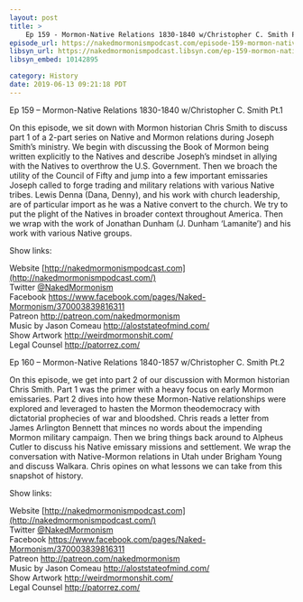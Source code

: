 ```yaml
---
layout: post
title: >
    Ep 159 - Mormon-Native Relations 1830-1840 w/Christopher C. Smith Pt.1
episode_url: https://nakedmormonismpodcast.com/episode-159-mormon-native-relations-1830-1840-wchristopher-c-smith-pt-1/
libsyn_url: https://nakedmormonismpodcast.libsyn.com/ep-159-mormon-native-relations-1830-1840-wchristopher-c-smith-pt1
libsyn_embed: 10142895

category: History
date: 2019-06-13 09:21:18 PDT
---
```


Ep 159 – Mormon-Native Relations 1830-1840 w/Christopher C. Smith Pt.1

On this episode, we sit down with Mormon historian Chris Smith to
discuss part 1 of a 2-part series on Native and Mormon relations during
Joseph Smith’s ministry. We begin with discussing the Book of Mormon
being written explicitly to the Natives and describe Joseph’s mindset in
allying with the Natives to overthrow the U.S. Government. Then we
broach the utility of the Council of Fifty and jump into a few important
emissaries Joseph called to forge trading and military relations with
various Native tribes. Lewis Denna (Dana, Denny), and his work with
church leadership, are of particular import as he was a Native convert
to the church. We try to put the plight of the Natives in broader
context throughout America. Then we wrap with the work of Jonathan
Dunham (J. Dunham ‘Lamanite’) and his work with various Native groups.

Show links:

Website [http://nakedmormonismpodcast.com](http://nakedmormonismpodcast.com/)  
Twitter [@NakedMormonism](https://twitter.com/NakedMormonism)  
Facebook <https://www.facebook.com/pages/Naked-Mormonism/370003839816311>  
Patreon <http://patreon.com/nakedmormonism>  
Music by Jason Comeau <http://aloststateofmind.com/>  
Show Artwork <http://weirdmormonshit.com/>  
Legal Counsel <http://patorrez.com/>

Ep 160 – Mormon-Native Relations 1840-1857 w/Christopher C. Smith Pt.2

On this episode, we get into part 2 of our discussion with Mormon
historian Chris Smith. Part 1 was the primer with a heavy focus on early
Mormon emissaries. Part 2 dives into how these Mormon-Native
relationships were explored and leveraged to hasten the Mormon
theodemocracy with dictatorial prophecies of war and bloodshed. Chris
reads a letter from James Arlington Bennett that minces no words about
the impending Mormon military campaign. Then we bring things back around
to Alpheus Cutler to discuss his Native emissary missions and
settlement. We wrap the conversation with Native-Mormon relations in
Utah under Brigham Young and discuss Walkara. Chris opines on what
lessons we can take from this snapshot of history.

Show links:

Website [http://nakedmormonismpodcast.com](http://nakedmormonismpodcast.com/)  
Twitter [@NakedMormonism](https://twitter.com/NakedMormonism)  
Facebook <https://www.facebook.com/pages/Naked-Mormonism/370003839816311>  
Patreon <http://patreon.com/nakedmormonism>  
Music by Jason Comeau <http://aloststateofmind.com/>  
Show Artwork <http://weirdmormonshit.com/>  
Legal Counsel <http://patorrez.com/>
